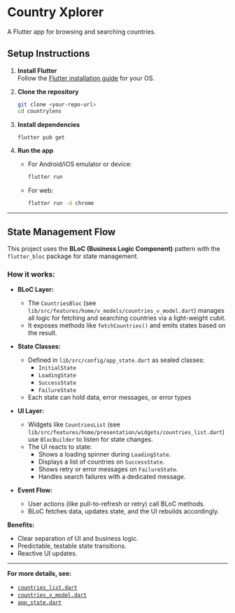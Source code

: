 # Country Xplorer

A Flutter app for browsing and searching countries.

## Setup Instructions

1. **Install Flutter**  
   Follow the [Flutter installation guide](https://docs.flutter.dev/get-started/install) for your OS.

2. **Clone the repository**  
   ```sh
   git clone <your-repo-url>
   cd countrylens
   ```

3. **Install dependencies**  
   ```sh
   flutter pub get
   ```

4. **Run the app**  
   - For Android/iOS emulator or device:
     ```sh
     flutter run
     ```
   - For web:
     ```sh
     flutter run -d chrome
     ```

---

## State Management Flow

This project uses the **BLoC (Business Logic Component)** pattern with the `flutter_bloc` package for state management.

### How it works:

- **BLoC Layer:**  
  - The `CountriesBloc` (see `lib/src/features/home/v_models/countries_v_model.dart`) manages all logic for fetching and searching countries via a light-weight cubit.
  - It exposes methods like `fetchCountries()` and emits states based on the result.

- **State Classes:**  
  - Defined in `lib/src/config/app_state.dart` as sealed classes:
    - `InitialState`
    - `LoadingState`
    - `SuccessState`
    - `FailureState`
  - Each state can hold data, error messages, or error types

- **UI Layer:**  
  - Widgets like `CountriesList` (see `lib/src/features/home/presentation/widgets/countries_list.dart`) use `BlocBuilder` to listen for state changes.
  - The UI reacts to state:
    - Shows a loading spinner during `LoadingState`.
    - Displays a list of countries on `SuccessState`.
    - Shows retry or error messages on `FailureState`.
    - Handles search failures with a dedicated message.

- **Event Flow:**  
  - User actions (like pull-to-refresh or retry) call BLoC methods.
  - BLoC fetches data, updates state, and the UI rebuilds accordingly.

**Benefits:**  
- Clear separation of UI and business logic.
- Predictable, testable state transitions.
- Reactive UI updates.

---

**For more details, see:**
- [`countries_list.dart`](lib/src/features/home/presentation/widgets/countries_list.dart)
- [`countries_v_model.dart`](lib/src/features/home/v_models/countries_v_model.dart)
- [`app_state.dart`](lib/src/config/app_state.dart)
